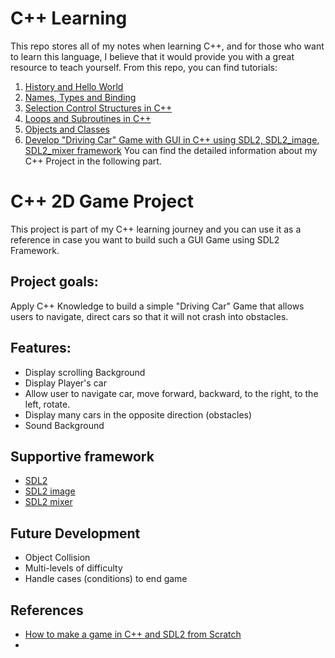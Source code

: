 # C++ Learning

This repo stores all of my notes when learning C++, and for those who want to learn this language, I believe that it would provide you with a great resource to teach yourself.  From this repo, you can find tutorials: 
1. [History and Hello World](https://github.com/NguyetQue1211/FUV_CS308_programming-language/blob/main/PLP%201-History%20and%20Hello%20World.md)
2. [Names, Types and Binding](https://github.com/NguyetQue1211/FUV_CS308_programming-language/blob/main/PLP%202-Names%2C%20Types%20and%20Binding.md)
3. [Selection Control Structures in C++](https://github.com/NguyetQue1211/FUV_CS308_programming-language/blob/main/PLP%203-Selection%20Control%20Structures%20.md)
4. [Loops and Subroutines in C++](https://github.com/NguyetQue1211/FUV_CS308_programming-language/blob/main/PLP%204-Loops%20and%20Subroutines.md)
5. [Objects and Classes](https://github.com/NguyetQue1211/FUV_CS308_programming-language/blob/main/PLP%205%20-Objects%20and%20Classes.md)
6. [Develop "Driving Car" Game with GUI in C++ using SDL2, SDL2_image, SDL2_mixer framework](https://github.com/NguyetQue1211/FUV_CS308_programming-language/tree/main/Game)
You can find the detailed information about my C++ Project in the following part. 

# C++ 2D Game Project
This project is part of my C++ learning journey and you can use it as a reference in case you want to build such a GUI Game using SDL2 Framework. 
## Project goals: 
Apply C++ Knowledge to build a simple "Driving Car" Game that allows users to navigate, direct cars so that it will not crash into obstacles. 

## Features: 
* Display scrolling Background 
* Display Player's car
* Allow user to navigate car, move forward, backward, to the right, to the left, rotate. 
* Display many cars in the opposite direction (obstacles)
* Sound Background

## Supportive framework
* [SDL2](https://www.libsdl.org)
* [SDL2 image](https://www.libsdl.org/projects/SDL_image/)
* [SDL2 mixer](https://www.libsdl.org/projects/SDL_mixer/)

## Future Development 
* Object Collision 
* Multi-levels of difficulty 
* Handle cases (conditions) to end game 

## References
* [How to make a game in C++ and SDL2 from Scratch](https://www.youtube.com/playlist?list=PLhfAbcv9cehhkG7ZQK0nfIGJC_C-wSLrx)
* 
